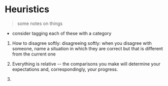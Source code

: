 # Heuristics
> some notes on things

* consider tagging each of these with a category

1. How to disagree softly: disagreeing softly: when you disagree with someone, name a situation in which they are correct but that is different from the current one

2. Everything is relative -- the comparisons you make will determine your expectations and, correspondingly, your progress.

3. 